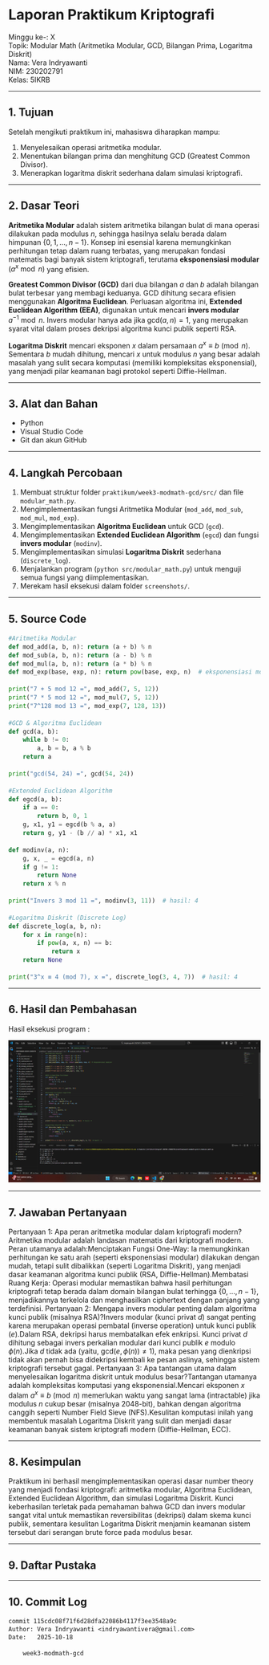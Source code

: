 # Laporan Praktikum Kriptografi
Minggu ke-: X  
Topik: Modular Math (Aritmetika Modular, GCD, Bilangan Prima, Logaritma Diskrit)  
Nama: Vera Indryawanti  
NIM: 230202791  
Kelas: 5IKRB  

---

## 1. Tujuan
Setelah mengikuti praktikum ini, mahasiswa diharapkan mampu:  
1. Menyelesaikan operasi aritmetika modular.  
2. Menentukan bilangan prima dan menghitung GCD (Greatest Common Divisor).  
3. Menerapkan logaritma diskrit sederhana dalam simulasi kriptografi.  

---

## 2. Dasar Teori
**Aritmetika Modular** adalah sistem aritmetika bilangan bulat di mana operasi dilakukan pada modulus $n$, sehingga hasilnya selalu berada dalam himpunan $\{0, 1, \dots, n-1\}$. Konsep ini esensial karena memungkinkan perhitungan tetap dalam ruang terbatas, yang merupakan fondasi matematis bagi banyak sistem kriptografi, terutama **eksponensiasi modular** $\left(a^x \bmod n\right)$ yang efisien.

**Greatest Common Divisor (GCD)** dari dua bilangan $a$ dan $b$ adalah bilangan bulat terbesar yang membagi keduanya. GCD dihitung secara efisien menggunakan **Algoritma Euclidean**. Perluasan algoritma ini, **Extended Euclidean Algorithm (EEA)**, digunakan untuk mencari **invers modular** $a^{-1} \bmod n$. Invers modular hanya ada jika $\text{gcd}(a, n) = 1$, yang merupakan syarat vital dalam proses dekripsi algoritma kunci publik seperti RSA.

**Logaritma Diskrit** mencari eksponen $x$ dalam persamaan $a^x \equiv b \pmod n$. Sementara $b$ mudah dihitung, mencari $x$ untuk modulus $n$ yang besar adalah masalah yang sulit secara komputasi (memiliki kompleksitas eksponensial), yang menjadi pilar keamanan bagi protokol seperti Diffie-Hellman.

---

## 3. Alat dan Bahan
- Python  
- Visual Studio Code  
- Git dan akun GitHub   

---

## 4. Langkah Percobaan
1.  Membuat struktur folder `praktikum/week3-modmath-gcd/src/` dan file `modular_math.py`.
2.  Mengimplementasikan fungsi Aritmetika Modular (`mod_add`, `mod_sub`, `mod_mul`, `mod_exp`).
3.  Mengimplementasikan **Algoritma Euclidean** untuk GCD (`gcd`).
4.  Mengimplementasikan **Extended Euclidean Algorithm** (`egcd`) dan fungsi **invers modular** (`modinv`).
5.  Mengimplementasikan simulasi **Logaritma Diskrit** sederhana (`discrete_log`).
6.  Menjalankan program (`python src/modular_math.py`) untuk menguji semua fungsi yang diimplementasikan.
7.  Merekam hasil eksekusi dalam folder `screenshots/`.

---

## 5. Source Code
```python
#Aritmetika Modular
def mod_add(a, b, n): return (a + b) % n
def mod_sub(a, b, n): return (a - b) % n
def mod_mul(a, b, n): return (a * b) % n
def mod_exp(base, exp, n): return pow(base, exp, n)  # eksponensiasi modular

print("7 + 5 mod 12 =", mod_add(7, 5, 12))
print("7 * 5 mod 12 =", mod_mul(7, 5, 12))
print("7^128 mod 13 =", mod_exp(7, 128, 13))

#GCD & Algoritma Euclidean
def gcd(a, b):
    while b != 0:
        a, b = b, a % b
    return a

print("gcd(54, 24) =", gcd(54, 24))

#Extended Euclidean Algorithm
def egcd(a, b):
    if a == 0:
        return b, 0, 1
    g, x1, y1 = egcd(b % a, a)
    return g, y1 - (b // a) * x1, x1

def modinv(a, n):
    g, x, _ = egcd(a, n)
    if g != 1:
        return None
    return x % n

print("Invers 3 mod 11 =", modinv(3, 11))  # hasil: 4

#Logaritma Diskrit (Discrete Log)
def discrete_log(a, b, n):
    for x in range(n):
        if pow(a, x, n) == b:
            return x
    return None

print("3^x ≡ 4 (mod 7), x =", discrete_log(3, 4, 7))  # hasil: 4
```
---

## 6. Hasil dan Pembahasan
Hasil eksekusi program :

![Hasil Eksekusi](/praktikum/week3-modmath-gcd/screenshot/hasil.png)


---

## 7. Jawaban Pertanyaan
Pertanyaan 1: Apa peran aritmetika modular dalam kriptografi modern?Aritmetika modular adalah landasan matematis dari kriptografi modern. Peran utamanya adalah:Menciptakan Fungsi One-Way: Ia memungkinkan perhitungan ke satu arah (seperti eksponensiasi modular) dilakukan dengan mudah, tetapi sulit dibalikkan (seperti Logaritma Diskrit), yang menjadi dasar keamanan algoritma kunci publik (RSA, Diffie-Hellman).Membatasi Ruang Kerja: Operasi modular memastikan bahwa hasil perhitungan kriptografi tetap berada dalam domain bilangan bulat terhingga $\{0, \dots, n-1\}$, menjadikannya terkelola dan menghasilkan ciphertext dengan panjang yang terdefinisi.
Pertanyaan 2: Mengapa invers modular penting dalam algoritma kunci publik (misalnya RSA)?Invers modular (kunci privat $d$) sangat penting karena merupakan operasi pembatal (inverse operation) untuk kunci publik ($e$).Dalam RSA, dekripsi harus membatalkan efek enkripsi. Kunci privat $d$ dihitung sebagai invers perkalian modular dari kunci publik $e$ modulo $\phi(n)$.Jika $d$ tidak ada (yaitu, $\text{gcd}(e, \phi(n)) \neq 1$), maka pesan yang dienkripsi tidak akan pernah bisa didekripsi kembali ke pesan aslinya, sehingga sistem kriptografi tersebut gagal.
Pertanyaan 3: Apa tantangan utama dalam menyelesaikan logaritma diskrit untuk modulus besar?Tantangan utamanya adalah kompleksitas komputasi yang eksponensial.Mencari eksponen $x$ dalam $a^x \equiv b \pmod n$ memerlukan waktu yang sangat lama (intractable) jika modulus $n$ cukup besar (misalnya 2048-bit), bahkan dengan algoritma canggih seperti Number Field Sieve (NFS).Kesulitan komputasi inilah yang membentuk masalah Logaritma Diskrit yang sulit dan menjadi dasar keamanan banyak sistem kriptografi modern (Diffie-Hellman, ECC).

---

## 8. Kesimpulan
Praktikum ini berhasil mengimplementasikan operasi dasar number theory yang menjadi fondasi kriptografi: aritmetika modular, Algoritma Euclidean, Extended Euclidean Algorithm, dan simulasi Logaritma Diskrit. Kunci keberhasilan terletak pada pemahaman bahwa GCD dan invers modular sangat vital untuk memastikan reversibilitas (dekripsi) dalam skema kunci publik, sementara kesulitan Logaritma Diskrit menjamin keamanan sistem tersebut dari serangan brute force pada modulus besar.

---

## 9. Daftar Pustaka

---

## 10. Commit Log
```
commit 115cdc08f71f6d28dfa22086b4117f3ee3548a9c
Author: Vera Indryawanti <indryawantivera@gmail.com>
Date:   2025-10-18

    week3-modmath-gcd
```
